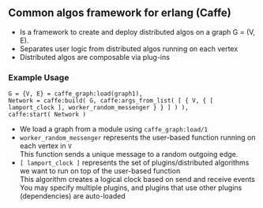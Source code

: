## Common algos framework for erlang (Caffe)

* Is a framework to create and deploy distributed algos on a graph G = (V, E). 
* Separates user logic from distributed algos running on each vertex
* Distributed algos are composable via plug-ins

### Example Usage

    G = {V, E} = caffe_graph:load(graph1),
    Network = caffe:build( G, caffe:args_from_list( [ { V, { [ lamport_clock ], worker_random_messenger } } ] ) ),
    caffe:start( Network )

* We load a graph from a module using `caffe_graph:load/1`
* `worker_random_messenger` represents the user-based function running on each vertex in `V`\
   This function sends a unique message to a random outgoing edge.
* `[ lamport_clock ]` represents the set of plugins/distributed algorithms we want to run on top of the user-based function\
  This algorithm creates a logical clock based on send and receive events\
  You may specify multiple plugins, and plugins that use other plugins (dependencies) are auto-loaded
